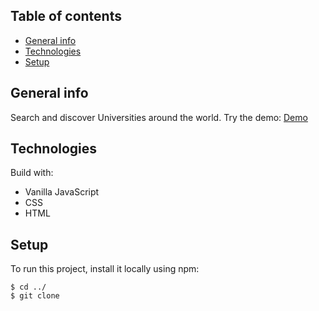 ## Table of contents

- [General info](#general-info)
- [Technologies](#technologies)
- [Setup](#setup)

## General info
Search and discover Universities around the world.
Try the demo:
[Demo](https://qaiswardag.github.io/vanilla-javascript-discover-universities/)



## Technologies

Build with:
- Vanilla JavaScript
- CSS
- HTML

## Setup

To run this project, install it locally using npm:

```
$ cd ../
$ git clone
```
